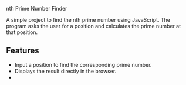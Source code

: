 nth Prime Number Finder

A simple project to find the nth prime number using JavaScript. The program asks the user for a position and calculates the prime number at that position.

## Features
- Input a position to find the corresponding prime number.
- Displays the result directly in the browser.
- 
